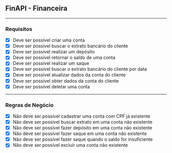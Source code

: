 ## FinAPI - Financeira

---

### Requisitos

- [x] Deve ser possível criar uma conta
- [x] Deve ser possível buscar o extrato bancário do cliente
- [x] Deve ser possível realizar um depósito
- [x] Deve ser possível retornar o saldo de uma conta
- [x] Deve ser possível realizar um saque
- [x] Deve ser possível buscar o extrato bancário do cliente por data
- [x] Deve ser possível atualizar dados da conta do cliente
- [x] Deve ser possível obter dados da conta do cliente
- [x] Deve ser possível deletar uma conta

---

### Regras de Negócio

- [x] Não deve ser possível cadastrar uma conta com CPF já existente
- [x] Não deve ser possível buscar extrato em uma conta não existente
- [x] Não deve ser possível fazer depósito em uma conta não existente
- [x] Não deve ser possível fazer saque em uma conta não existente
- [x] Não deve ser possível fazer saque quando o saldo for insuficiente
- [x] Não deve ser possível excluir uma conta não existente
